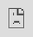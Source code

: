 ```yaml
---
layout: post
tags: []
categories: []
#date: 2019-06-25 13:14:15
#excerpt: ''
#image: 'BASEURL/assets/blog/img/.png'
#description:
#permalink:
title: 'The Silence of the Cowards – The Billionaires'
---
```



## [America’s corporate elite hope to stay on Trump’s good side. It’s a fool’s errand.](https://www.msnbc.com/opinion/msnbc-opinion/trump-business-ceos-billionaires-silence-rcna177623)

Oct. 31, 2024, 6:00 AM EDT
By Hayes Brown, MSNBC Opinion Writer/Editor

Trump's Sycophants[^11]:

[^11]: @RalphHightower: sycophants (def., informal): brown nosers, boot lickers, ass kissers

- Elon Musk. Fractional CEO: SpaceX, Tesla, Starlink, X/Twitter

Flip/Flops:

- Bill Ackerman, billionaire hedge fund manager. Condemned January 6, 2021 insurrection, calling on Trump to “resign and apologize to all Americans.” Flip/Flopped in July when he announced he would endorse Trump. At the time Ackman wrote on social media, “We are in the midst of a perilous moment for our democracy.”

All-In:

- Robert “Woody” Johnson, New York Jets owner – “Americans remember how good it was or how much better it was on the border and inflation and gas prices and grocery prices, all that, during the Trump administration, and they want to get back there.”
- Winklevoss (Cameron & Tyler) twins. donated more than $1 million each to support Trump, citing Trump’s “Pro-Bitcoin Pro-Crypto Pro-Business” position.[^31]
- Miriam Adelson, owner of the Dallas Mavericks and the wife of the late casino executive Sheldon Adelson
-  Tesla CEO Elon Musk,
- Marc Andreesen  venture capitalists
- Ben Horowitz, venture capitalists
- Ike Perlmutter, former Marvel Chairman
- Richard Uihlein, shipping magnate

[^31]: @RalphHightower: cryptocurrency reminds me of that Dire Straits song, "Money for Nothing".

Cowards:

- Warren Buffet, Midwest magnate
- Jamie Dimon, JPMorgan Chase CEO
- Patrick Soon-Shiong, Los Angeles Times publisher
- Jeff Bezos, Amazon owner, Washington Post, Blue Origins

Beneficiaries of a Trump Win:

- Dictators
    -Vladimir Putin
    - Viktor Orbán
- Trump
    - DJ (Don Jr)
    - Eric
    - Javanka (Jared & Ivanka Kushner)
- Criminals
    - January 6, 2021 in​sur​rec​tion​ists

Losers of a Trump Win
- America
- Democracy



div style="padding-bottom: 56.25%; position: relative;"><iframe width="100%" height="100%" src="https://www.youtube.com/embed/wTP2RUD_cL0" frameborder="0" allow="accelerometer; autoplay; encrypted-media; gyroscope; picture-in-picture; fullscreen"  style="position: absolute; top: 0px; left: 0px; width: 100%; height: 100%;"><small>Powered by <a href="title"</a> generator</small></iframe></div>